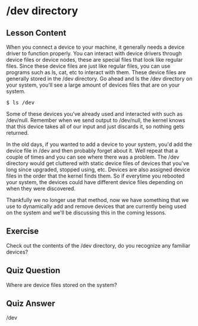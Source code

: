 # /dev directory

## Lesson Content

When you connect a device to your machine, it generally needs a device driver to function properly. You can interact with device drivers through device files or device nodes, these are special files that look like regular files. Since these device files are just like regular files, you can use programs such as ls, cat, etc to interact with them. These device files are generally stored in the /dev directory. Go ahead and ls the /dev directory on your system, you'll see a large amount of devices files that are on your system.

<pre>$ ls /dev </pre>

Some of these devices you've already used and interacted with such as /dev/null. Remember when we send output to /dev/null, the kernel knows that this device takes all of our input and just discards it, so nothing gets returned.

In the old days, if you wanted to add a device to your system, you'd add the device file in /dev and then probably forget about it. Well repeat that a couple of times and you can see where there was a problem. The /dev directory would get cluttered with static device files of devices that you've long since upgraded, stopped using, etc. Devices are also assigned device files in the order that the kernel finds them. So if everytime you rebooted your system, the devices could have different device files depending on when they were discovered.

Thankfully we no longer use that method, now we have something that we use to dynamically add and remove devices that are currently being used on the system and we'll be discussing this in the coming lessons.

## Exercise

Check out the contents of the /dev directory, do you recognize any familiar devices?

## Quiz Question

Where are device files stored on the system?

## Quiz Answer

/dev